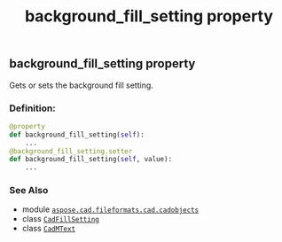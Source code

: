 ﻿---
title: background_fill_setting property
second_title: Aspose.CAD for Python via .NET API References
description: 
type: docs
weight: 330
url: /python-net/aspose.cad.fileformats.cad.cadobjects/cadmtext/background_fill_setting/
is_root: false
---

## background_fill_setting property


Gets or sets the background fill setting.
### Definition:
```python
@property
def background_fill_setting(self):
    ...
@background_fill_setting.setter
def background_fill_setting(self, value):
    ...
```

### See Also
* module [`aspose.cad.fileformats.cad.cadobjects`](../../)
* class [`CadFillSetting`](/cad/python-net/aspose.cad.fileformats.cad.cadconsts/cadfillsetting)
* class [`CadMText`](/cad/python-net/aspose.cad.fileformats.cad.cadobjects/cadmtext)

